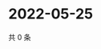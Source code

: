# 2022-05-25

共 0 条

<!-- BEGIN WEIBO -->
<!-- 最后更新时间 Wed May 25 2022 06:17:06 GMT+0800 (China Standard Time) -->

<!-- END WEIBO -->
